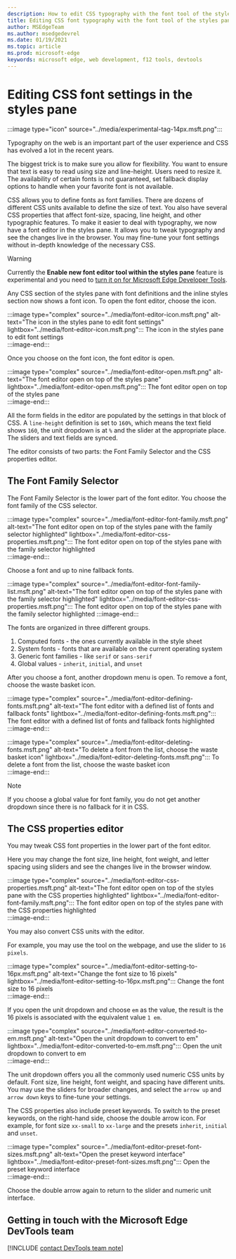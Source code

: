 ```yaml
---
description: How to edit CSS typography with the font tool of the styles pane.
title: Editing CSS font typography with the font tool of the styles pane
author: MSEdgeTeam
ms.author: msedgedevrel
ms.date: 01/19/2021
ms.topic: article
ms.prod: microsoft-edge
keywords: microsoft edge, web development, f12 tools, devtools
---
```

# Editing CSS font settings in the styles pane  

:::image type="icon" source="../media/experimental-tag-14px.msft.png":::  

Typography on the web is an important part of the user experience and CSS has evolved a lot in the recent years.  

The biggest trick is to make sure you allow for flexibility.  You want to ensure that text is easy to read using size and line-height.  Users need to resize it.  The availability of certain fonts is not guaranteed, set fallback display options to handle when your favorite font is not available.  

CSS allows you to define fonts as font families.  There are dozens of different CSS units available to define the size of text.  You also have several CSS properties that affect font-size, spacing, line height, and other typographic features.  To make it easier to deal with typography, we now have a font editor in the styles pane.  It allows you to tweak typography and see the changes live in the browser.  You may fine-tune your font settings without in-depth knowledge of the necessary CSS.  

> [!WARNING]
> Currently the **Enable new font editor tool within the styles pane** feature is experimental and you need to [turn it on for Microsoft Edge Developer Tools][DevtoolsExperimentalFeaturesIndexTurnOnExperimentalFeatures].  

Any CSS section of the styles pane with font definitions and the inline styles section now shows a font icon.  To open the font editor, choose the icon.  

:::image type="complex" source="../media/font-editor-icon.msft.png" alt-text="The icon in the styles pane to edit font settings" lightbox="../media/font-editor-icon.msft.png":::
   The icon in the styles pane to edit font settings  
:::image-end:::  

Once you choose on the font icon, the font editor is open.  

:::image type="complex" source="../media/font-editor-open.msft.png" alt-text="The font editor open on top of the styles pane" lightbox="../media/font-editor-open.msft.png":::
   The font editor open on top of the styles pane  
:::image-end:::  

All the form fields in the editor are populated by the settings in that block of CSS.  A `line-height` definition is set to `160%`, which means the text field shows `160`, the unit dropdown is at `%` and the slider at the appropriate place.  The sliders and text fields are synced.  

The editor consists of two parts: the Font Family Selector and the CSS properties editor.  

## The Font Family Selector  

The Font Family Selector is the lower part of the font editor.  You choose the font family of the CSS selector.  

:::image type="complex" source="../media/font-editor-font-family.msft.png" alt-text="The font editor open on top of the styles pane with the family selector highlighted" lightbox="../media/font-editor-css-properties.msft.png":::
   The font editor open on top of the styles pane with the family selector highlighted  
:::image-end:::  

Choose a font and up to nine fallback fonts.  

:::image type="complex" source="../media/font-editor-font-family-list.msft.png" alt-text="The font editor open on top of the styles pane with the family selector highlighted" lightbox="../media/font-editor-css-properties.msft.png":::
   The font editor open on top of the styles pane with the family selector highlighted
:::image-end:::

The fonts are organized in three different groups.  

1.  Computed fonts - the ones currently available in the style sheet  
1.  System fonts - fonts that are available on the current operating system  
1.  Generic font families - like `serif` or `sans-serif`  
1.  Global values - `inherit`, `initial`,  and `unset`  

After you choose a font, another dropdown menu is open.  To remove a font, choose the waste basket icon.  

:::image type="complex" source="../media/font-editor-defining-fonts.msft.png" alt-text="The font editor with a defined list of fonts and fallback fonts" lightbox="../media/font-editor-defining-fonts.msft.png":::
   The font editor with a defined list of fonts and fallback fonts highlighted  
:::image-end:::  

:::image type="complex" source="../media/font-editor-deleting-fonts.msft.png" alt-text="To delete a font from the list, choose the waste basket icon" lightbox="../media/font-editor-deleting-fonts.msft.png":::
   To delete a font from the list, choose the waste basket icon  
:::image-end:::  

> [!NOTE]
> If you choose a global value for font family, you do not get another dropdown since there is no fallback for it in CSS.  

## The CSS properties editor  

You may tweak CSS font properties in the lower part of the font editor.  

Here you may change the font size, line height, font weight, and letter spacing using sliders and see the changes live in the browser window.  

:::image type="complex" source="../media/font-editor-css-properties.msft.png" alt-text="The font editor open on top of the styles pane with the CSS properties highlighted" lightbox="../media/font-editor-font-family.msft.png":::
   The font editor open on top of the styles pane with the CSS properties highlighted  
:::image-end:::  

You may also convert CSS units with the editor.  

For example, you may use the tool on the webpage, and use the slider to `16 pixels`.  

:::image type="complex" source="../media/font-editor-setting-to-16px.msft.png" alt-text="Change the font size to 16 pixels" lightbox="../media/font-editor-setting-to-16px.msft.png":::
   Change the font size to 16 pixels  
:::image-end:::  

If you open the unit dropdown and choose `em` as the value, the result is the 16 pixels is associated with the equivalent value `1 em`.  

:::image type="complex" source="../media/font-editor-converted-to-em.msft.png" alt-text="Open the unit dropdown to convert to em" lightbox="../media/font-editor-converted-to-em.msft.png":::
   Open the unit dropdown to convert to em  
:::image-end:::  

The unit dropdown offers you all the commonly used numeric CSS units by default.  Font size, line height, font weight, and spacing have different units.  You may use the sliders for broader changes, and select the `arrow up` and `arrow down` keys to fine-tune your settings.  

The CSS properties also include preset keywords.  To switch to the preset keywords, on the right-hand side, choose the double arrow icon.  For example, for font size `xx-small` to `xx-large` and the presets `inherit`, `initial` and `unset`.  

:::image type="complex" source="../media/font-editor-preset-font-sizes.msft.png" alt-text="Open the preset keyword interface" lightbox="../media/font-editor-preset-font-sizes.msft.png":::
   Open the preset keyword interface  
:::image-end:::  

Choose the double arrow again to return to the slider and numeric unit interface.  

## Getting in touch with the Microsoft Edge DevTools team  

[!INCLUDE [contact DevTools team note](../includes/contact-devtools-team-note.md)]  

<!-- links -->  

[DevtoolsIndex]: ../index.md "Microsoft Edge (Chromium) Developer Tools | Microsoft Docs"  
[DevtoolsExperimentalFeaturesIndex]: ../experimental-features/index.md "Experimental features | Microsoft Docs"  
[DevtoolsExperimentalFeaturesIndexTurnOnExperimentalFeatures]: ../experimental-features/index.md#turn-on-experimental-features "Turn on experimental features - Experimental features | Microsoft Docs"  
